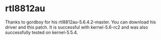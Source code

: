 # rtl8812au
Thanks to gordboy for his rtl8812au-5.6.4.2-master.
You can download his driver and this patch.
It is successful with kernel-5.6-rc2 and was also successfully tested on kernel-5.5.4.
